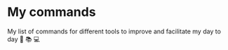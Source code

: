 # My commands

My list of commands for different tools to improve and facilitate my day to day :rocket: :books: :computer:
